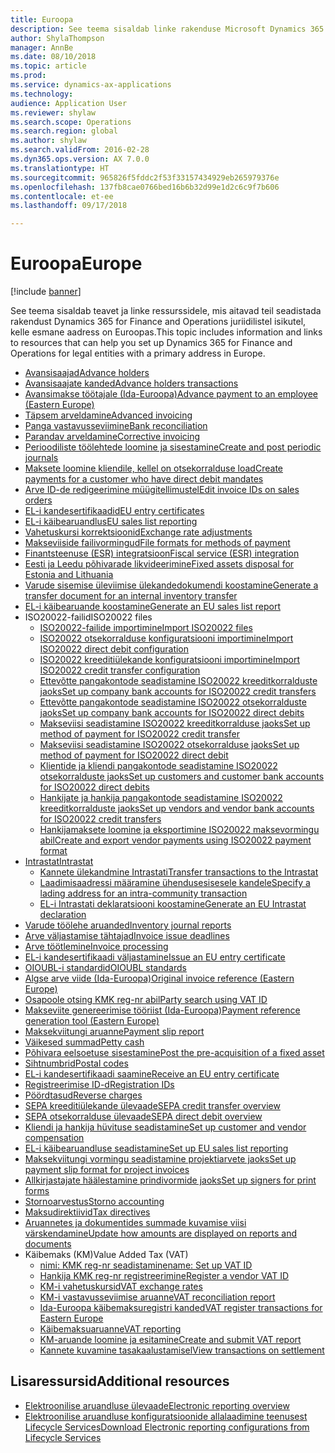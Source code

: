 ```yaml
---
title: Euroopa
description: See teema sisaldab linke rakenduse Microsoft Dynamics 365 for Finance and Operations Euroopa dokumentatsioonile.
author: ShylaThompson
manager: AnnBe
ms.date: 08/10/2018
ms.topic: article
ms.prod: 
ms.service: dynamics-ax-applications
ms.technology: 
audience: Application User
ms.reviewer: shylaw
ms.search.scope: Operations
ms.search.region: global
ms.author: shylaw
ms.search.validFrom: 2016-02-28
ms.dyn365.ops.version: AX 7.0.0
ms.translationtype: HT
ms.sourcegitcommit: 965826f5fddc2f53f33157434929eb265979376e
ms.openlocfilehash: 137fb8cae0766bed16b6b32d99e1d2c6c9f7b606
ms.contentlocale: et-ee
ms.lasthandoff: 09/17/2018

---
```


# <a name="europe"></a><span data-ttu-id="ef122-103">Euroopa</span><span class="sxs-lookup"><span data-stu-id="ef122-103">Europe</span></span> 

[!include [banner](../includes/banner.md)]

<span data-ttu-id="ef122-104">See teema sisaldab teavet ja linke ressurssidele, mis aitavad teil seadistada rakendust Dynamics 365 for Finance and Operations juriidilistel isikutel, kelle esmane aadress on Euroopas.</span><span class="sxs-lookup"><span data-stu-id="ef122-104">This topic includes information and links to resources that can help you set up Dynamics 365 for Finance and Operations for legal entities with a primary address in Europe.</span></span> 

- [<span data-ttu-id="ef122-105">Avansisaajad</span><span class="sxs-lookup"><span data-stu-id="ef122-105">Advance holders</span></span>](emea-advance-holders.md)
 - [<span data-ttu-id="ef122-106">Avansisaajate kanded</span><span class="sxs-lookup"><span data-stu-id="ef122-106">Advance holders transactions</span></span>](emea-advance-holders-transactions.md)
 - [<span data-ttu-id="ef122-107">Avansimakse töötajale (Ida-Euroopa)</span><span class="sxs-lookup"><span data-stu-id="ef122-107">Advance payment to an employee (Eastern Europe)</span></span>](tasks/advance-payment-employee.md)
- [<span data-ttu-id="ef122-108">Täpsem arveldamine</span><span class="sxs-lookup"><span data-stu-id="ef122-108">Advanced invoicing</span></span>](emea-advance-invoice.md)
- [<span data-ttu-id="ef122-109">Panga vastavusseviimine</span><span class="sxs-lookup"><span data-stu-id="ef122-109">Bank reconciliation</span></span>](emea-bank-reconciliation.md)
- [<span data-ttu-id="ef122-110">Parandav arveldamine</span><span class="sxs-lookup"><span data-stu-id="ef122-110">Corrective invoicing</span></span>](emea-corrective-invoice.md)
- [<span data-ttu-id="ef122-111">Perioodiliste töölehtede loomine ja sisestamine</span><span class="sxs-lookup"><span data-stu-id="ef122-111">Create and post periodic journals</span></span>](emea-create-post-periodic-journals.md)
- [<span data-ttu-id="ef122-112">Maksete loomine kliendile, kellel on otsekorralduse load</span><span class="sxs-lookup"><span data-stu-id="ef122-112">Create payments for a customer who have direct debit mandates</span></span>](tasks/create-payments-customers-who-have-direct-debit-mandates.md)
- [<span data-ttu-id="ef122-113">Arve ID-de redigeerimine müügitellimustel</span><span class="sxs-lookup"><span data-stu-id="ef122-113">Edit invoice IDs on sales orders</span></span>](emea-edit-invoice-id-sales-orders.md)
- [<span data-ttu-id="ef122-114">EL-i kandesertifikaadid</span><span class="sxs-lookup"><span data-stu-id="ef122-114">EU entry certificates</span></span>](emea-entry-certificates.md)
- [<span data-ttu-id="ef122-115">EL-i käibearuandlus</span><span class="sxs-lookup"><span data-stu-id="ef122-115">EU sales list reporting</span></span>](emea-eu-sales-list.md)
- [<span data-ttu-id="ef122-116">Vahetuskursi korrektsioonid</span><span class="sxs-lookup"><span data-stu-id="ef122-116">Exchange rate adjustments</span></span>](emea-exchange-rate-adjustments.md)
- [<span data-ttu-id="ef122-117">Makseviiside failivormingud</span><span class="sxs-lookup"><span data-stu-id="ef122-117">File formats for methods of payment</span></span>](emea-select-file-formats-for-the-method-of-payments.md)
- [<span data-ttu-id="ef122-118">Finantsteenuse (ESR) integratsioon</span><span class="sxs-lookup"><span data-stu-id="ef122-118">Fiscal service (ESR) integration</span></span>](emea-fiscal-service-integration.md)
- [<span data-ttu-id="ef122-119">Eesti ja Leedu põhivarade likvideerimine</span><span class="sxs-lookup"><span data-stu-id="ef122-119">Fixed assets disposal for Estonia and Lithuania</span></span>](emea-credit-note-reverse-fixed-asset-sale.md)
- [<span data-ttu-id="ef122-120">Varude sisemise üleviimise ülekandedokumendi koostamine</span><span class="sxs-lookup"><span data-stu-id="ef122-120">Generate a transfer document for an internal inventory transfer</span></span>](tasks/transfer-document-internal-inventory-transfer.md)
- [<span data-ttu-id="ef122-121">EL-i käibearuande koostamine</span><span class="sxs-lookup"><span data-stu-id="ef122-121">Generate an EU sales list report</span></span>](tasks/eur-00011-eu-sales-list-report.md)
- <span data-ttu-id="ef122-122">ISO20022-failid</span><span class="sxs-lookup"><span data-stu-id="ef122-122">ISO20022 files</span></span>
  - [<span data-ttu-id="ef122-123">ISO20022-failide importimine</span><span class="sxs-lookup"><span data-stu-id="ef122-123">Import ISO20022 files</span></span>](emea-ISO20022-file-formats.md)
  - [<span data-ttu-id="ef122-124">ISO20022 otsekorralduse konfiguratsiooni importimine</span><span class="sxs-lookup"><span data-stu-id="ef122-124">Import ISO20022 direct debit configuration</span></span>](tasks/import-iso20022-direct-debit-configuration.md)
  - [<span data-ttu-id="ef122-125">ISO20022 kreeditiülekande konfiguratsiooni importimine</span><span class="sxs-lookup"><span data-stu-id="ef122-125">Import ISO20022 credit transfer configuration</span></span>](tasks/import-iso20022-credit-transfer-configuration.md)
  - [<span data-ttu-id="ef122-126">Ettevõtte pangakontode seadistamine ISO20022 kreeditkorralduste jaoks</span><span class="sxs-lookup"><span data-stu-id="ef122-126">Set up company bank accounts for ISO20022 credit transfers</span></span>](tasks/set-up-company-bank-accounts-iso20022-credit-transfers.md)
  - [<span data-ttu-id="ef122-127">Ettevõtte pangakontode seadistamine ISO20022 otsekorralduste jaoks</span><span class="sxs-lookup"><span data-stu-id="ef122-127">Set up company bank accounts for ISO20022 direct debits</span></span>](tasks/set-up-company-bank-accounts-iso20022-direct-debits.md)
  - [<span data-ttu-id="ef122-128">Makseviisi seadistamine ISO20022 kreeditkorralduse jaoks</span><span class="sxs-lookup"><span data-stu-id="ef122-128">Set up method of payment for ISO20022 credit transfer</span></span>](tasks/set-up-method-payment-iso20022-credit-transfer.md)
  - [<span data-ttu-id="ef122-129">Makseviisi seadistamine ISO20022 otsekorralduse jaoks</span><span class="sxs-lookup"><span data-stu-id="ef122-129">Set up method of payment for ISO20022 direct debit</span></span>](tasks/setup-method-payment-iso20022-direct-debit.md)
  - [<span data-ttu-id="ef122-130">Klientide ja kliendi pangakontode seadistamine ISO20022 otsekorralduste jaoks</span><span class="sxs-lookup"><span data-stu-id="ef122-130">Set up customers and customer bank accounts for ISO20022 direct debits</span></span>](tasks/set-up-bank-accounts-iso20022-direct-debits.md)
  - [<span data-ttu-id="ef122-131">Hankijate ja hankija pangakontode seadistamine ISO20022 kreeditkorralduste jaoks</span><span class="sxs-lookup"><span data-stu-id="ef122-131">Set up vendors and vendor bank accounts for ISO20022 credit transfers</span></span>](tasks/set-up-vendor-iso20022-credit-transfers.md)
  - [<span data-ttu-id="ef122-132">Hankijamaksete loomine ja eksportimine ISO20022 maksevormingu abil</span><span class="sxs-lookup"><span data-stu-id="ef122-132">Create and export vendor payments using ISO20022 payment format</span></span>](tasks/create-export-vendor-payments-iso20022-payment-format.md)
- [<span data-ttu-id="ef122-133">Intrastat</span><span class="sxs-lookup"><span data-stu-id="ef122-133">Intrastat</span></span>](emea-intrastat.md)
  - [<span data-ttu-id="ef122-134">Kannete ülekandmine Intrastati</span><span class="sxs-lookup"><span data-stu-id="ef122-134">Transfer transactions to the Intrastat</span></span>](tasks/transfer-transactions-intrastat.md)
  - [<span data-ttu-id="ef122-135">Laadimisaadressi määramine ühendusesisesele kandele</span><span class="sxs-lookup"><span data-stu-id="ef122-135">Specify a lading address for an intra-community transaction</span></span>](tasks/eur-00002-specify-lading-address-intra-community.md)
  - [<span data-ttu-id="ef122-136">EL-i Intrastati deklaratsiooni koostamine</span><span class="sxs-lookup"><span data-stu-id="ef122-136">Generate an EU Intrastat declaration</span></span>](tasks/eur-00002-eu-intrastat-declaration.md)
- [<span data-ttu-id="ef122-137">Varude töölehe aruanded</span><span class="sxs-lookup"><span data-stu-id="ef122-137">Inventory journal reports</span></span>](emea-set-up-report-inventory-journal-names.md)
- [<span data-ttu-id="ef122-138">Arve väljastamise tähtajad</span><span class="sxs-lookup"><span data-stu-id="ef122-138">Invoice issue deadlines</span></span>](emea-invoice-issue-deadline.md)
- [<span data-ttu-id="ef122-139">Arve töötlemine</span><span class="sxs-lookup"><span data-stu-id="ef122-139">Invoice processing</span></span>](emea-invoice-processing.md)
- [<span data-ttu-id="ef122-140">EL-i kandesertifikaadi väljastamine</span><span class="sxs-lookup"><span data-stu-id="ef122-140">Issue an EU entry certificate</span></span>](tasks/eur-00012-issue-eu-entry-certificate.md)
- [<span data-ttu-id="ef122-141">OIOUBL-i standardid</span><span class="sxs-lookup"><span data-stu-id="ef122-141">OIOUBL standards</span></span>](emea-oioubl-standards-electronic-invoicing.md)
- [<span data-ttu-id="ef122-142">Algse arve viide (Ida-Euroopa)</span><span class="sxs-lookup"><span data-stu-id="ef122-142">Original invoice reference (Eastern Europe)</span></span>](tasks/ee-00004-original-invoice-reference.md)
- [<span data-ttu-id="ef122-143">Osapoole otsing KMK reg-nr abil</span><span class="sxs-lookup"><span data-stu-id="ef122-143">Party search using VAT ID</span></span>](tasks/eur-00015-party-search-vat-id.md)
- [<span data-ttu-id="ef122-144">Makseviite genereerimise tööriist (Ida-Euroopa)</span><span class="sxs-lookup"><span data-stu-id="ef122-144">Payment reference generation tool (Eastern Europe)</span></span>](tasks/ee-00015-payment-reference-generation-tool.md)
- [<span data-ttu-id="ef122-145">Maksekviitungi aruanne</span><span class="sxs-lookup"><span data-stu-id="ef122-145">Payment slip report</span></span>](emea-eur-payment-slip-report-giro.md)
- [<span data-ttu-id="ef122-146">Väikesed summad</span><span class="sxs-lookup"><span data-stu-id="ef122-146">Petty cash</span></span>](emea-petty-cash.md)
- [<span data-ttu-id="ef122-147">Põhivara eelsoetuse sisestamine</span><span class="sxs-lookup"><span data-stu-id="ef122-147">Post the pre-acquisition of a fixed asset</span></span>](emea-pre-acquisition-acquisition-fixed-asset.md)
- [<span data-ttu-id="ef122-148">Sihtnumbrid</span><span class="sxs-lookup"><span data-stu-id="ef122-148">Postal codes</span></span>](emea-import-create-postal-codes-manually.md)
- [<span data-ttu-id="ef122-149">EL-i kandesertifikaadi saamine</span><span class="sxs-lookup"><span data-stu-id="ef122-149">Receive an EU entry certificate</span></span>](tasks/eur-00012-receive-eu-entry-certificate.md)
- [<span data-ttu-id="ef122-150">Registreerimise ID-d</span><span class="sxs-lookup"><span data-stu-id="ef122-150">Registration IDs</span></span>](emea-registration-ids.md)
- [<span data-ttu-id="ef122-151">Pöördtasud</span><span class="sxs-lookup"><span data-stu-id="ef122-151">Reverse charges</span></span>](emea-reverse-charge.md)
- [<span data-ttu-id="ef122-152">SEPA kreeditiülekande ülevaade</span><span class="sxs-lookup"><span data-stu-id="ef122-152">SEPA credit transfer overview</span></span>](../accounts-payable/sepa-credit-transfer.md)
- [<span data-ttu-id="ef122-153">SEPA otsekorralduse ülevaade</span><span class="sxs-lookup"><span data-stu-id="ef122-153">SEPA direct debit overview</span></span>](../accounts-receivable/sepa-direct-debit-overview.md)
- [<span data-ttu-id="ef122-154">Kliendi ja hankija hüvituse seadistamine</span><span class="sxs-lookup"><span data-stu-id="ef122-154">Set up customer and vendor compensation</span></span>](emea-compensation-customer-vendor-transactions.md)
- [<span data-ttu-id="ef122-155">EL-i käibearuandluse seadistamine</span><span class="sxs-lookup"><span data-stu-id="ef122-155">Set up EU sales list reporting</span></span>](tasks/eur-00011-eu-sales-list-reporting.md)
- [<span data-ttu-id="ef122-156">Maksekviitungi vormingu seadistamine projektiarvete jaoks</span><span class="sxs-lookup"><span data-stu-id="ef122-156">Set up payment slip format for project invoices</span></span>](tasks/set-up-payment-slip-format-project-invoices.md)
- [<span data-ttu-id="ef122-157">Allkirjastajate häälestamine prindivormide jaoks</span><span class="sxs-lookup"><span data-stu-id="ef122-157">Set up signers for print forms</span></span>](emea-set-up-signers-for-printing-forms.md)
- [<span data-ttu-id="ef122-158">Stornoarvestus</span><span class="sxs-lookup"><span data-stu-id="ef122-158">Storno accounting</span></span>](emea-storno.md)
- [<span data-ttu-id="ef122-159">Maksudirektiivid</span><span class="sxs-lookup"><span data-stu-id="ef122-159">Tax directives</span></span>](emea-tax-directives.md)
- [<span data-ttu-id="ef122-160">Aruannetes ja dokumentides summade kuvamise viisi värskendamine</span><span class="sxs-lookup"><span data-stu-id="ef122-160">Update how amounts are displayed on reports and documents</span></span>](emea-amount-printing-forms.md)
- <span data-ttu-id="ef122-161">Käibemaks (KM)</span><span class="sxs-lookup"><span data-stu-id="ef122-161">Value Added Tax (VAT)</span></span>
  - [<span data-ttu-id="ef122-162">nimi: KMK reg-nr seadistamine</span><span class="sxs-lookup"><span data-stu-id="ef122-162">name: Set up VAT ID</span></span>](tasks/eur-00015-vat-id.md)
  - [<span data-ttu-id="ef122-163">Hankija KMK reg-nr registreerimine</span><span class="sxs-lookup"><span data-stu-id="ef122-163">Register a vendor VAT ID</span></span>](tasks/eur-00015-registration-vendor-vat-id.md)
  - [<span data-ttu-id="ef122-164">KM-i vahetuskursid</span><span class="sxs-lookup"><span data-stu-id="ef122-164">VAT exchange rates</span></span>](emea-vat-exchange-rate.md)
  - [<span data-ttu-id="ef122-165">KM-i vastavusseviimise aruanne</span><span class="sxs-lookup"><span data-stu-id="ef122-165">VAT reconciliation report</span></span>](tasks/eur-00018-vat-reconciliation-report.md)
  - [<span data-ttu-id="ef122-166">Ida-Euroopa käibemaksuregistri kanded</span><span class="sxs-lookup"><span data-stu-id="ef122-166">VAT register transactions for Eastern Europe</span></span>](emea-vat-register-transactions.md)
  - [<span data-ttu-id="ef122-167">Käibemaksuaruanne</span><span class="sxs-lookup"><span data-stu-id="ef122-167">VAT reporting</span></span>](emea-vat-reporting.md)
  - [<span data-ttu-id="ef122-168">KM-aruande loomine ja esitamine</span><span class="sxs-lookup"><span data-stu-id="ef122-168">Create and submit VAT report</span></span>](tasks/create-submit-vat-report.md)
  - [<span data-ttu-id="ef122-169">Kannete kuvamine tasakaalustamisel</span><span class="sxs-lookup"><span data-stu-id="ef122-169">View transactions on settlement</span></span>](emea-transactions-settlement-form.md)

## <a name="additional-resources"></a><span data-ttu-id="ef122-170">Lisaressursid</span><span class="sxs-lookup"><span data-stu-id="ef122-170">Additional resources</span></span>

- [<span data-ttu-id="ef122-171">Elektroonilise aruandluse ülevaade</span><span class="sxs-lookup"><span data-stu-id="ef122-171">Electronic reporting overview</span></span>](../../dev-itpro/analytics/general-electronic-reporting.md)
- [<span data-ttu-id="ef122-172">Elektroonilise aruandluse konfiguratsioonide allalaadimine teenusest Lifecycle Services</span><span class="sxs-lookup"><span data-stu-id="ef122-172">Download Electronic reporting configurations from Lifecycle Services</span></span>](../../dev-itpro/analytics/download-electronic-reporting-configuration-lcs.md)


